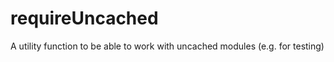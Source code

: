 requireUncached
===============

A utility function to be able to work with uncached modules (e.g. for testing)
